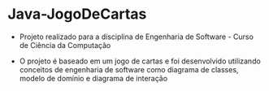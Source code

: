 # Java-JogoDeCartas

- Projeto realizado para a disciplina de Engenharia de Software - Curso de Ciência da Computação

- O projeto é baseado em um jogo de cartas e foi desenvolvido utilizando conceitos de engenharia de software como diagrama de classes, modelo de domínio e diagrama de interação
